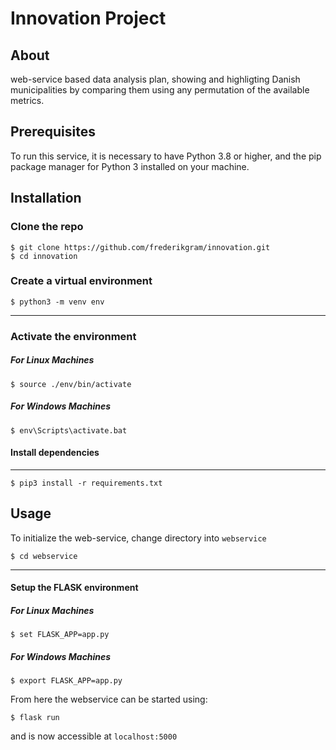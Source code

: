 # Innovation Project

## About
web-service based data analysis plan, showing and highligting Danish municipalities by comparing them using any permutation of the available metrics.

## Prerequisites
To run this service, it is necessary to have Python 3.8 or higher, and the pip package manager for Python 3 installed on your machine.
## Installation

### Clone the repo

```
$ git clone https://github.com/frederikgram/innovation.git
$ cd innovation
```

### Create a virtual environment


```
$ python3 -m venv env
```

---
### Activate the environment
##### For Linux Machines

```
$ source ./env/bin/activate
```

##### For Windows Machines

```
$ env\Scripts\activate.bat
```

#### Install dependencies
---

```
$ pip3 install -r requirements.txt
```

## Usage
To initialize the web-service, change directory into `webservice`
```
$ cd webservice
```
---

#### Setup the FLASK environment

##### For Linux Machines

```
$ set FLASK_APP=app.py
```

##### For Windows Machines

```
$ export FLASK_APP=app.py
```

From here the webservice can be started using:
```
$ flask run
```
and is now accessible at `localhost:5000`